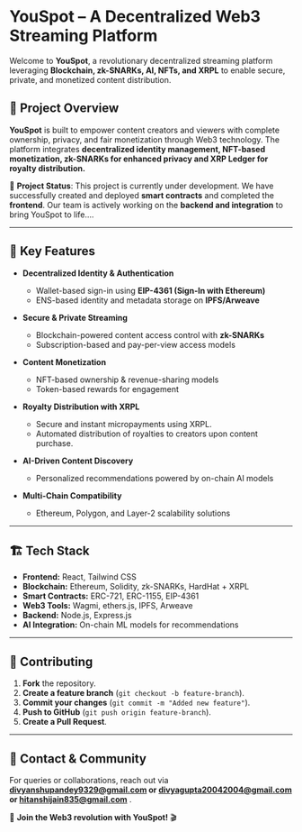# YouSpot – A Decentralized Web3 Streaming Platform

Welcome to **YouSpot**, a revolutionary decentralized streaming platform leveraging **Blockchain, zk-SNARKs, AI, NFTs, and XRPL** to enable secure, private, and monetized content distribution.

## 🚀 Project Overview
**YouSpot** is built to empower content creators and viewers with complete ownership, privacy, and fair monetization through Web3 technology. The platform integrates **decentralized identity management, NFT-based monetization, zk-SNARKs for enhanced privacy and XRP Ledger for royalty distribution.**

🚧 **Project Status**: This project is currently under development. We have successfully created and deployed **smart contracts** and completed the **frontend**. Our team is actively working on the **backend and integration** to bring YouSpot to life....

---

## 🌟 Key Features
- **Decentralized Identity & Authentication**
  - Wallet-based sign-in using **EIP-4361 (Sign-In with Ethereum)**
  - ENS-based identity and metadata storage on **IPFS/Arweave**

- **Secure & Private Streaming**
  - Blockchain-powered content access control with **zk-SNARKs**
  - Subscription-based and pay-per-view access models

- **Content Monetization**
  - NFT-based ownership & revenue-sharing models
  - Token-based rewards for engagement
   
- **Royalty Distribution with XRPL**
  - Secure and instant micropayments using XRPL.
  - Automated distribution of royalties to creators upon content purchase.

- **AI-Driven Content Discovery**
  - Personalized recommendations powered by on-chain AI models

- **Multi-Chain Compatibility**
  - Ethereum, Polygon, and Layer-2 scalability solutions

---

## 🏗 Tech Stack
- **Frontend:** React, Tailwind CSS
- **Blockchain:** Ethereum, Solidity, zk-SNARKs, HardHat + XRPL
- **Smart Contracts:** ERC-721, ERC-1155, EIP-4361
- **Web3 Tools:** Wagmi, ethers.js, IPFS, Arweave
- **Backend:** Node.js, Express.js
- **AI Integration:** On-chain ML models for recommendations

---

## 🤝 Contributing
1. **Fork** the repository.
2. **Create a feature branch** (`git checkout -b feature-branch`).
3. **Commit your changes** (`git commit -m "Added new feature"`).
4. **Push to GitHub** (`git push origin feature-branch`).
5. **Create a Pull Request**.



---

## 📩 Contact & Community
For queries or collaborations, reach out via **divyanshupandey9329@gmail.com or divyagupta20042004@gmail.com or hitanshijain835@gmail.com** .

🚀 **Join the Web3 revolution with YouSpot!** 🎬

